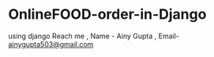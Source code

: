 # OnlineFOOD-order-in-Django
using django
 Reach me , 
 Name - Ainy Gupta , 
 Email- ainygupta503@gmail.com